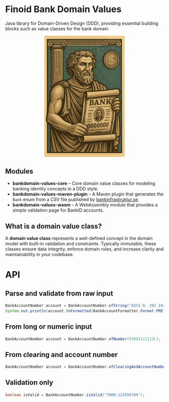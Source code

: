 # Finoid Bank Domain Values

Java library for Domain-Driven Design (DDD), providing essential building blocks such as value classes for the bank domain
<div align="center">
  <img src=".github/assets/finoid-bank-domain-values.jpg" width="256">
</div>

## Modules

- **bankdomain-values-core** – Core domain value classes for modeling banking identity concepts in a DDD style.
- **bankdomain-values-maven-plugin** – A Maven plugin that generates the `Bank` enum from a CSV file published by [bankinfrastruktur.se](https://www.bankinfrastruktur.se).
- **bankdomain-values-wasm** – A WebAssembly module that provides a simple validation page for BankID accounts.

## What is a domain value class?

A **domain value class** represents a well-defined concept in the domain model with built-in validation and
constraints. Typically immutable, these classes ensure data integrity, enforce domain rules, and increase clarity and maintainability
in your codebase.

# API

## Parse and validate from raw input
```java 
BankAccountNumber account = BankAccountNumber.ofString("8351-9, 392 242 224-5");
System.out.println(account.toFormatted(BankAccountFormatter.Format.PRETTY)); // 8351-3922422245
```

## From long or numeric input
```java 
BankAccountNumber account = BankAccountNumber.ofNumber(97891111113L);
```

## From clearing and account number
```java 
BankAccountNumber account = BankAccountNumber.ofClearingAndAccountNumber(3300, 6205124);
```

## Validation only
```java 
boolean isValid = BankAccountNumber.isValid("7000-123456789");
```
